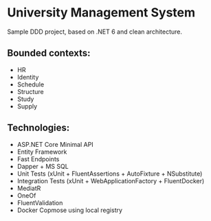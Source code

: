 # University Management System

Sample DDD project, based on .NET 6 and clean architecture.

## Bounded contexts:
- HR
- Identity
- Schedule
- Structure
- Study
- Supply

## Technologies:
- ASP.NET Core Minimal API
- Entity Framework
- Fast Endpoints
- Dapper + MS SQL
- Unit Tests (xUnit + FluentAssertions + AutoFixture + NSubstitute)
- Integration Tests (xUnit + WebApplicationFactory + FluentDocker)
- MediatR
- OneOf
- FluentValidation
- Docker Copmose using local registry
